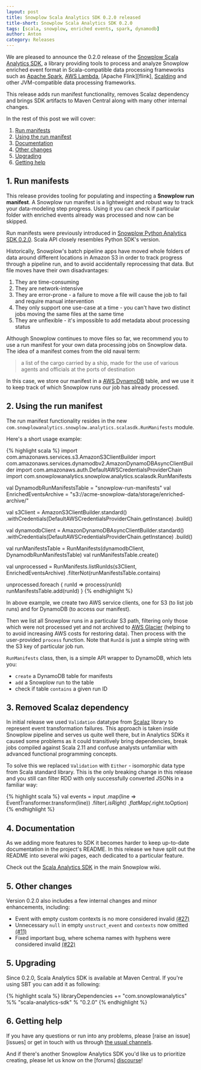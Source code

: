 ```yaml
---
layout: post
title: Snowplow Scala Analytics SDK 0.2.0 released
title-short: Snowplow Scala Analytics SDK 0.2.0
tags: [scala, snowplow, enriched events, spark, dynamodb]
author: Anton
category: Releases
---
```


We are pleased to announce the 0.2.0 release of the [Snowplow Scala Analytics SDK][sdk-repo], a library providing tools to process and analyze Snowplow enriched event format in Scala-compatible data processing frameworks such as [Apache Spark][spark], [AWS Lambda][lambda], [Apache Flink][flink], [Scalding][scalding] and other JVM-compatible data processing frameworks.

This release adds run manifest functionality, removes Scalaz dependency and brings SDK artifacts to Maven Central along with many other internal changes.

In the rest of this post we will cover:

1. [Run manifests](/blog/2017/05/22/snowplow-scala-analytics-sdk-0.2.0-released#run-manifests)
2. [Using the run manifest](/blog/2017/05/22/snowplow-scala-analytics-sdk-0.2.0-released#using-manifests)
3. [Documentation](/blog/2017/05/22/snowplow-scala-analytics-sdk-0.2.0-released#documentation)
4. [Other changes](/blog/2017/05/22/snowplow-scala-analytics-sdk-0.2.0-released#other)
5. [Upgrading](/blog/2017/05/22/snowplow-scala-analytics-sdk-0.2.0-released#upgrading)
6. [Getting help](/blog/2017/05/22/snowplow-scala-analytics-sdk-0.2.0-released#help)

<!--more-->

<h2 id="run-manifests">1. Run manifests</h2>

This release provides tooling for populating and inspecting a **Snowplow run manifest**. A Snowplow run manifest is a lightweight and robust way to track your data-modeling step progress. Using it you can check if particular folder with enriched events already was processed and now can be skipped.

Run manifests were previously introduced in [Snowplow Python Analytics SDK 0.2.0][python-sdk-post]. Scala API closely resembles Python SDK's version.

Historically, Snowplow's batch pipeline apps have moved whole folders of data around different locations in Amazon S3 in order to track progress through a pipeline run, and to avoid accidentally reprocessing that data. But file moves have their own disadvantages:

1. They are time-consuming
2. They are network-intensive
3. They are error-prone - a failure to move a file will cause the job to fail and require manual intervention
4. They only support one use-case at a time - you can't have two distinct jobs moving the same files at the same time
5. They are unflexible - it's impossible to add metadata about processing status

Although Snowplow continues to move files so far, we recommend you to use a run manifest for your own data processing jobs on Snowplow data. The idea of a manifest comes from the old naval term:

> a list of the cargo carried by a ship, made for the use of various agents and officials at the ports of destination

In this case, we store our manifest in a [AWS DynamoDB][dynamodb] table, and we use it to keep track of which Snowplow runs our job has already processed.

<h2 id="using-the-manifest">2. Using the run manifest</h2>

The run manifest functionality resides in the new `com.snowplowanalytics.snowplow.analytics.scalasdk.RunManifests` module.

Here's a short usage example:

{% highlight scala %}
import com.amazonaws.services.s3.AmazonS3ClientBuilder
import com.amazonaws.services.dynamodbv2.AmazonDynamoDBAsyncClientBuilder
import com.amazonaws.auth.DefaultAWSCredentialsProviderChain
import com.snowplowanalytics.snowplow.analytics.scalasdk.RunManifests

val DynamodbRunManifestsTable = "snowplow-run-manifests"
val EnrichedEventsArchive = "s3://acme-snowplow-data/storage/enriched-archive/"

val s3Client = AmazonS3ClientBuilder.standard()
  .withCredentials(DefaultAWSCredentialsProviderChain.getInstance)
  .build()

val dynamodbClient = AmazonDynamoDBAsyncClientBuilder.standard()
  .withCredentials(DefaultAWSCredentialsProviderChain.getInstance)
  .build()

val runManifestsTable = RunManifests(dynamodbClient, DynamodbRunManifestsTable)
val runManifestsTable.create()

val unprocessed = RunManifests.listRunIds(s3Client, EnrichedEventsArchive)
  .filterNot(runManifestsTable.contains)

unprocessed.foreach { runId =>
  process(runId)
  runManifestsTable.add(runId)
}
{% endhighlight %}

In above example, we create two AWS service clients, one for S3 (to list job runs) and for DynamoDB (to access our manifest).

Then we list all Snowplow runs in a particular S3 path, filtering only those which were not processed yet and not archived to [AWS Glacier][glacier] (helping to to avoid increasing AWS costs for restoring data). Then process with the user-provided `process` function. Note that `RunId` is just a simple string with the S3 key of particular job run.

`RunManifests` class, then, is a simple API wrapper to DynamoDB, which lets you:

* `create` a DynamoDB table for manifests
* `add` a Snowplow run to the table
* check if table `contains` a given run ID

<h2 id="scalaz">3. Removed Scalaz dependency</h2>

In initial release we used `Validation` datatype from [Scalaz][scalaz] library to represent event transformation failures.
This approach is taken inside Snowplow pipeline and serves us quite well there, but in Analytics SDKs it caused some problems as it could transitively bring dependencies, break jobs compiled against Scala 2.11 and confuse analysts unfamiliar with advanced functional programming concepts.

To solve this we replaced `Validation` with `Either` - isomorphic data type from Scala standard library.
This is the only breaking change in this release and you still can filter RDD with only successfully converted JSONs in a familiar way:

{% highlight scala %}
val events = input
  .map(line => EventTransformer.transform(line))
  .filter(_.isRight)
  .flatMap(_.right.toOption)
{% endhighlight %}

<h2 id="documentation">4. Documentation</h2>

As we adding more features to SDK it becomes harder to keep up-to-date documentation in the project's README.
In this release we have split out the README into several wiki pages, each dedicated to a particular feature.

Check out the [Scala Analytics SDK][sdk-docs] in the main Snowplow wiki.

<h2 id="other">5. Other changes</h2>

Version 0.2.0 also includes a few internal changes and minor enhancements, including:

* Event with empty custom contexts is no more considered invalid [(#27)][issue-27]
* Unnecessary `null` in empty `unstruct_event` and `contexts` now omitted [(#11)][issue-11]
* Fixed important bug, where schema names with hyphens were considered invalid [(#22)][issue-22]

<h2 id="upgrading">5. Upgrading</h2>

Since 0.2.0, Scala Analytics SDK is available at Maven Central. If you're using SBT you can add it as following:

{% highlight scala %}
libraryDependencies += "com.snowplowanalytics" %% "scala-analytics-sdk" % "0.2.0"
{% endhighlight %}

<h2 id="help">6. Getting help</h2>

If you have any questions or run into any problems, please [raise an issue][issues] or get in touch with us through [the usual channels][talk-to-us].

And if there's another Snowplow Analytics SDK you'd like us to prioritize creating, please let us know on the [forums] [discourse]!

[sdk-repo]: https://github.com/snowplow/snowplow-scala-analytics-sdk
[sdk-usage-img]: /assets/img/blog/2016/03/scala-analytics-sdk-usage.png
[sdk-docs]: https://github.com/snowplow/snowplow/wiki/Scala-Analytics-SDK

[dynamodb]: https://aws.amazon.com/dynamodb/
[glacier]: https://aws.amazon.com/glacier/

[event-data-modeling]: /blog/2016/03/16/introduction-to-event-data-modeling/
[python-sdk-post]: https://snowplowanalytics.com/blog/2017/04/11/snowplow-python-analytics-sdk-0.2.0-released/

[issue-11]: https://github.com/snowplow/snowplow-scala-analytics-sdk/issues/11
[issue-22]: https://github.com/snowplow/snowplow-scala-analytics-sdk/issues/22
[issue-27]: https://github.com/snowplow/snowplow-scala-analytics-sdk/issues/27

[spark]: http://spark.apache.org/
[lambda]: https://aws.amazon.com/lambda/
[scalding]: https://github.com/twitter/scalding
[scalaz]: https://github.com/scalaz/scalaz

[talk-to-us]: https://github.com/snowplow/snowplow/wiki/Talk-to-us
[discourse]: http://discourse.snowplowanalytics.com/
